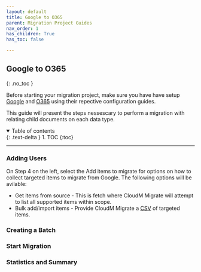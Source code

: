 ```yaml
---
layout: default
title: Google to O365
parent: Migration Project Guides
nav_order: 1
has_children: True
has_toc: false

---
```


## Google to O365
{: .no_toc }

Before starting your migration project, make sure you have have setup <a href="https://cloudm-migrate.github.io/documentation/Endpoint-Configuration-Guides/GoogleTenant.html">Google</a> and <a href="https://cloudm-migrate.github.io/documentation/Endpoint-Configuration-Guides/O365Tenant.html">O365</a> using their repective configuration guides. 

This guide will present the steps nessescary to perform a migration with relating child documents on each data type. 

<a name="top"></a>
<details open markdown="block">
  <summary>
    Table of contents
  </summary>
  {: .text-delta }
1. TOC
{:toc}
</details>

---

### Adding Users

On Step 4 on the left, select the Add items to migrate for options on how to collect targeted items to migrate from Google. The following options will be avilable:

- Get items from source - This is fetch where CloudM Migrate will attempt to list all supported items within scope. 
- Bulk add/import items - Provide CloudM Migrate a <a href="https://github.com/CloudM-Migrate/documentation/blob/main/assets/bulkimport.csv">CSV</a> of targeted items. 



### Creating a Batch

### Start Migration

### Statistics and Summary
